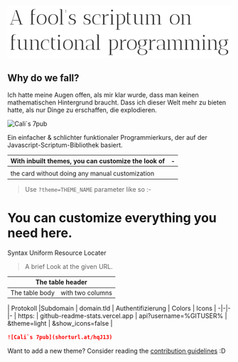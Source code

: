 <!-- DO NOT EDIT THIS FILE DIRECTLY -->
<center><img src="https://raw.githubusercontent.com/7pub/scriptum/master/scriptum.png" alt="scriptum"><br></center>

## Why do we fall?

Ich hatte meine Augen offen, als mir klar wurde, dass man keinen mathematischen Hintergrund braucht. Dass ich dieser Welt mehr zu bieten hatte, als nur Dinge zu erschaffen, die explodieren.

![Cali`s 7pub](https://github-readme-stats.vercel.app/api?username=7pub&theme=light&show_icons=false)

Ein einfacher & schlichter funktionaler Programmierkurs, der auf der Javascript-Scriptum-Bibliothek basiert.

|With inbuilt themes, you can customize the look of |-|
|-|-|
| |  |
| the card without doing any manual customization | |

> Use `?theme=THEME_NAME` parameter like so :-

# You can customize everything you need here.

Syntax Uniform Resource Locater

> A brief Look at the given URL.

<table>
    <thead>
        <tr>
            <th colspan="2">The table header</th>
        </tr>
    </thead>
    <tbody>
        <tr>
            <td>The table body</td>
            <td>with two columns</td>
        </tr>
    </tbody>
</table>

| Protokoll |Subdomain | domain.tld | Authentifizierung | Colors | Icons |
-|-|-|-
| https: | github-readme-stats.vercel.app | api?username=%GITUSER% | &theme=light | &show_icons=false |


```md
![Cali`s 7pub](shorturl.at/hqJ13)
```

Want to add a new theme? Consider reading the [contribution guidelines](../CONTRIBUTING.md#themes-contribution) :D

[default]: https://github-readme-stats.vercel.app/api?username=anuraghazra&show_icons=true&hide=contribs,prs&cache_seconds=86400&theme=default
